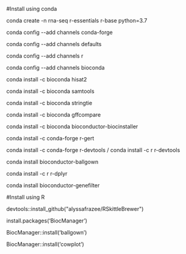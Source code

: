 
#Install using conda

conda create -n rna-seq r-essentials r-base python=3.7

conda config --add channels conda-forge

conda config --add channels defaults

conda config --add channels r

conda config --add channels bioconda

conda install -c bioconda hisat2

conda install -c bioconda samtools

conda install -c bioconda stringtie

conda install -c bioconda gffcompare


conda install -c bioconda bioconductor-biocinstaller 

conda install -c conda-forge r-gert 

conda install -c conda-forge r-devtools / conda install -c r r-devtools

conda install bioconductor-ballgown

conda install -c r r-dplyr

conda install bioconductor-genefilter

#Install using R

devtools::install_github("alyssafrazee/RSkittleBrewer")

install.packages(‘BiocManager’)

BiocManager::install(‘ballgown’)

BiocManager::install(‘cowplot’)

